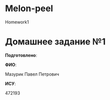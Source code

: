 # Melon-peel
Homework1
# Домашнее задание №1

__Подготовлено__:

**ФИО**:

Мазурик Павел Петрович

**ИСУ**:

472193
